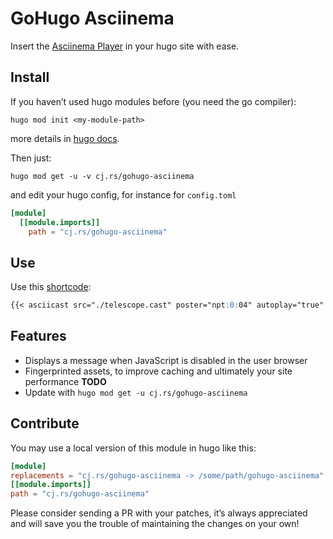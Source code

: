 <!-- insert
---
title: GoHugo Asciinema
date: 2021-08-21T16:25:33
gometa: "cj.rs/gohugo-asciinema git https://github.com/cljoly/gohugo-asciinema"
---
end_insert -->
<!-- remove -->
# GoHugo Asciinema
<!-- end_remove -->

Insert the [Asciinema Player](https://github.com/asciinema/asciinema-player) in your hugo site with ease.

## Install

If you haven’t used hugo modules before (you need the go compiler):
```
hugo mod init <my-module-path>
```
more details in [hugo docs](https://gohugo.io/hugo-modules/use-modules/).

Then just:
```
hugo mod get -u -v cj.rs/gohugo-asciinema
```
and edit your hugo config, for instance for `config.toml`

``` toml
[module]
  [[module.imports]]
    path = "cj.rs/gohugo-asciinema"
```

## Use

Use this [shortcode](https://gohugo.io/content-management/shortcodes/):
```md
{{< asciicast src="./telescope.cast" poster="npt:0:04" autoplay="true" >}}
```

## Features

* Displays a message when JavaScript is disabled in the user browser
* Fingerprinted assets, to improve caching and ultimately your site performance **TODO**
* Update with `hugo mod get -u cj.rs/gohugo-asciinema`

## Contribute

You may use a local version of this module in hugo like this:

```toml
[module]
replacements = "cj.rs/gohugo-asciinema -> /some/path/gohugo-asciinema"
[[module.imports]]
path = "cj.rs/gohugo-asciinema"
```

Please consider sending a PR with your patches, it’s always appreciated and will save you the trouble of maintaining the changes on your own!
